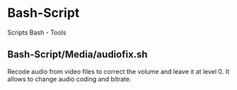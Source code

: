 # Bash-Script
Scripts Bash - Tools


## Bash-Script/Media/audiofix.sh
Recode audio from video files to correct the volume and leave it at level 0.
It allows to change audio coding and bitrate.